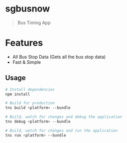 # sgbusnow

> Bus Timing App 

# Features
-   All Bus Stop Data (Gets all the bus stop data)
-   Fast & Simple

## Usage

``` bash
# Install dependencies
npm install

# Build for production
tns build <platform> --bundle

# Build, watch for changes and debug the application
tns debug <platform> --bundle

# Build, watch for changes and run the application
tns run <platform> --bundle
```